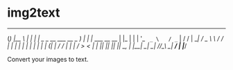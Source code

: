 # img2text
  _                       ___    _                   _
 (_)                     |__ \  | |                 | |
  _   _ __ ___     __ _     ) | | |_    ___  __  __ | |_
 | | | '_ ` _ \   / _` |   / /  | __|  / _ \ \ \/ / | __|
 | | | | | | | | | (_| |  / /_  | |_  |  __/  >  <  | |_
 |_| |_| |_| |_|  \__, | |____|  \__|  \___| /_/\_\  \__|
                   __/ |
                  |___/

Convert your images to text.
